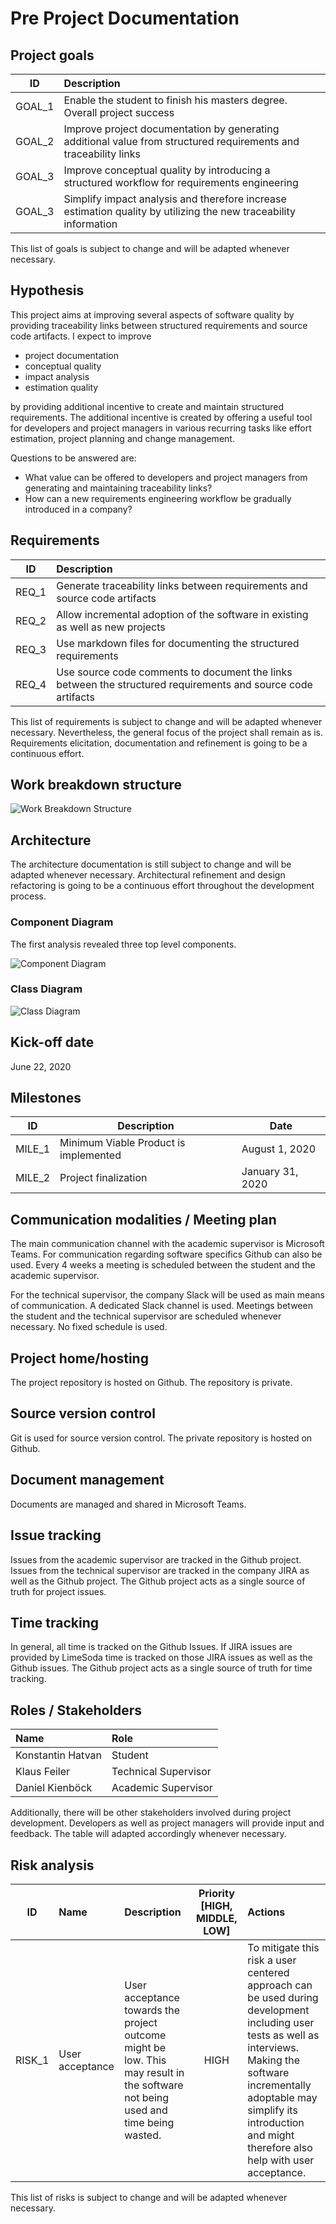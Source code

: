 # Pre Project Documentation

## Project goals
| ID     | Description                                                                                                      |
|:------:|:-----------------------------------------------------------------------------------------------------------------|
| GOAL_1 | Enable the student to finish his masters degree. Overall project success                                         |
| GOAL_2 | Improve project documentation by generating additional value from structured requirements and traceability links |
| GOAL_3 | Improve conceptual quality by introducing a structured workflow for requirements engineering                     |
| GOAL_3 | Simplify impact analysis and therefore increase estimation quality by utilizing the new traceability information |

This list of goals is subject to change and will be adapted whenever necessary.

## Hypothesis
This project aims at improving several aspects of software quality by providing traceability links between structured requirements and source code artifacts.
I expect to improve
- project documentation
- conceptual quality
- impact analysis
- estimation quality

by providing additional incentive to create and maintain structured requirements.
The additional incentive is created by offering a useful tool for developers and project managers in various recurring tasks like effort estimation, project planning and change management.

Questions to be answered are:
- What value can be offered to developers and project managers from generating and maintaining traceability links?
- How can a new requirements engineering workflow be gradually introduced in a company?

## Requirements
| ID    | Description                                                                                                  |
|:-----:|:-------------------------------------------------------------------------------------------------------------|
| REQ_1 | Generate traceability links between requirements and source code artifacts                                   |
| REQ_2 | Allow incremental adoption of the software in existing as well as new projects                               |
| REQ_3 | Use markdown files for documenting the structured requirements                                               |
| REQ_4 | Use source code comments to document the links between the structured requirements and source code artifacts |

This list of requirements is subject to change and will be adapted whenever necessary.
Nevertheless, the general focus of the project shall remain as is.
Requirements elicitation, documentation and refinement is going to be a continuous effort.

## Work breakdown structure
![Work Breakdown Structure](WBS.png)

## Architecture
The architecture documentation is still subject to change and will be adapted whenever necessary.
Architectural refinement and design refactoring is going to be a continuous effort throughout the development process.

### Component Diagram
The first analysis revealed three top level components.

![Component Diagram](component.svg)

### Class Diagram
![Class Diagram](class.svg)

## Kick-off date
June 22, 2020

## Milestones
| ID     | Description                           | Date             |
|:------:|---------------------------------------|------------------|
| MILE_1 | Minimum Viable Product is implemented | August 1, 2020   |
| MILE_2 | Project finalization                  | January 31, 2020 |

## Communication modalities / Meeting plan
The main communication channel with the academic supervisor is Microsoft Teams.
For communication regarding software specifics Github can also be used.
Every 4 weeks a meeting is scheduled between the student and the academic supervisor.  

For the technical supervisor, the company Slack will be used as main means of communication.
A dedicated Slack channel is used.
Meetings between the student and the technical supervisor are scheduled whenever necessary.
No fixed schedule is used.

## Project home/hosting
The project repository is hosted on Github.
The repository is private.

## Source version control
Git is used for source version control.
The private repository is hosted on Github.

## Document management
Documents are managed and shared in Microsoft Teams.

## Issue tracking
Issues from the academic supervisor are tracked in the Github project.
Issues from the technical supervisor are tracked in the company JIRA as well as the Github project.
The Github project acts as a single source of truth for project issues.

## Time tracking
In general, all time is tracked on the Github Issues.
If JIRA issues are provided by LimeSoda time is tracked on those JIRA issues as well as the Github issues.
The Github project acts as a single source of truth for time tracking.

## Roles / Stakeholders
| Name              | Role                 |
|:------------------|:---------------------|
| Konstantin Hatvan | Student              |
| Klaus Feiler      | Technical Supervisor |
| Daniel Kienböck   | Academic Supervisor  |

Additionally, there will be other stakeholders involved during project development.
Developers as well as project managers will provide input and feedback.
The table will adapted accordingly whenever necessary.

## Risk analysis
| ID     | Name            | Description                                                                                                                     | Priority [HIGH, MIDDLE, LOW] | Actions                                                                                                                                                                                                                                                 |
|:------:|:----------------|:--------------------------------------------------------------------------------------------------------------------------------|:----------------------------:|:--------------------------------------------------------------------------------------------------------------------------------------------------------------------------------------------------------------------------------------------------------|
| RISK_1 | User acceptance | User acceptance towards the project outcome might be low. This may result in the software not being used and time being wasted. | HIGH                         | To mitigate this risk a user centered approach can be used during development including user tests as well as interviews. Making the software incrementally adoptable may simplify its introduction and might therefore also help with user acceptance. |

This list of risks is subject to change and will be adapted whenever necessary.
